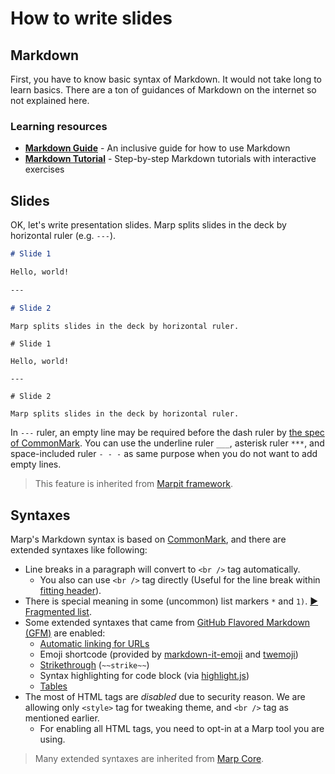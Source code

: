 # How to write slides

## Markdown

First, you have to know basic syntax of Markdown. It would not take long to learn basics. There are a ton of guidances of Markdown on the internet so not explained here.

### Learning resources

- **[Markdown Guide](https://www.markdownguide.org/)** - An inclusive guide for how to use Markdown
- **[Markdown Tutorial](https://www.markdowntutorial.com/)** - Step-by-step Markdown tutorials with interactive exercises

## Slides

OK, let's write presentation slides. Marp splits slides in the deck by horizontal ruler (e.g. `---`).

```markdown
# Slide 1

Hello, world!

---

# Slide 2

Marp splits slides in the deck by horizontal ruler.
```

```markdown:marp
# Slide 1

Hello, world!

---

# Slide 2

Marp splits slides in the deck by horizontal ruler.
```

In `---` ruler, an empty line may be required before the dash ruler by [the spec of CommonMark](https://spec.commonmark.org/0.29/#example-28). You can use the underline ruler `___`, asterisk ruler `***`, and space-included ruler `- - -` as same purpose when you do not want to add empty lines.

> This feature is inherited from [Marpit framework](https://marpit.marp.app/markdown).

## Syntaxes

Marp's Markdown syntax is based on [CommonMark](https://commonmark.org/), and there are extended syntaxes like following:

- Line breaks in a paragraph will convert to `<br />` tag automatically.
  - You also can use `<br />` tag directly (Useful for the line break within [fitting header](/docs/guide/fitting-header)).
- There is special meaning in some (uncommon) list markers `*` and `1)`. [▶️ Fragmented list](/docs/guide/fragmented-list).
- Some extended syntaxes that came from [GitHub Flavored Markdown (GFM)](https://guides.github.com/features/mastering-markdown/#GitHub-flavored-markdown) are enabled:
  - [Automatic linking for URLs](https://github.github.com/gfm/#autolinks-extension-)
  - Emoji shortcode (provided by [markdown-it-emoji](https://github.com/markdown-it/markdown-it-emoji) and [twemoji](https://github.com/twitter/twemoji))
  - [Strikethrough](https://github.github.com/gfm/#strikethrough-extension-) (`~~strike~~`)
  - Syntax highlighting for code block (via [highlight.js](https://highlightjs.org/))
  - [Tables](https://github.github.com/gfm/#tables-extension-)
- The most of HTML tags are _disabled_ due to security reason. We are allowing only `<style>` tag for tweaking theme, and `<br />` tag as mentioned earlier.
  - For enabling all HTML tags, you need to opt-in at a Marp tool you are using.

> Many extended syntaxes are inherited from [Marp Core](https://github.com/marp-team/marp-core).
